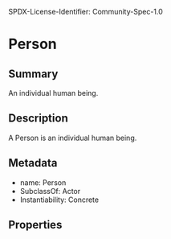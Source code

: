 SPDX-License-Identifier: Community-Spec-1.0

# Person

## Summary

An individual human being.

## Description

A Person is an individual human being.

## Metadata

- name: Person
- SubclassOf: Actor
- Instantiability: Concrete

## Properties


